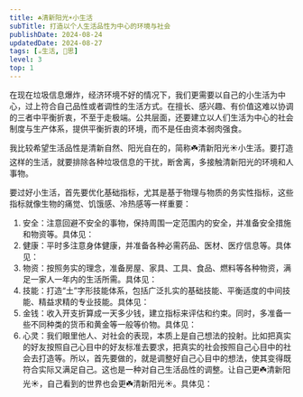 ```yaml
---
title: ☘️清新阳光☀️小生活
subTitle: 打造以个人生活品性为中心的环境与社会
publishDate: 2024-08-24
updatedDate: 2024-08-27
tags: [☕生活, 🤔思]
level: 3
top: 1
---
```


在现在垃圾信息爆炸，经济环境不好的情况下，我们更需要以自己的小生活为中心，过上符合自己品性或者调性的生活方式。在擅长、感兴趣、有价值这难以协调的三者中平衡折衷，不至于走极端。公共层面，还要建立以人们生活为中心的社会制度与生产体系，提供平衡折衷的环境，而不是任由资本弱肉强食。

我比较希望生活品性是清新自然、阳光自在的，简称☘️清新阳光☀️小生活。要打造这样的生活，就要排除各种垃圾信息的干扰，断舍离，多接触清新阳光的环境和人事物。

要过好小生活，首先要优化基础指标，尤其是基于物理与物质的务实性指标，这些指标就像生物的痛觉、饥饿感、冷热感等一样重要：

1. 安全：注意回避不安全的事物，保持周围一定范围内的安全，并准备安全措施和物资等。具体见：
2. 健康：平时多注意身体健康，并准备各种必需药品、医材、医疗信息等。具体见：
3. 物资：按照务实的理念，准备房屋、家具、工具、食品、燃料等各种物资，满足一家人一年内的生活所需。具体见：
4. 技能：打造“土”字形技能体系，包括广泛扎实的基础技能、平衡适度的中间技能、精益求精的专业技能。具体见：
5. 金钱：收入开支折算成一天多少钱，建立指标来评估和约束。同时，多准备一些不同种类的货币和黄金等一般等价物。具体见：
6. 心灵：我们眼里他人、对社会的表现，本质上是自己想法的投射。比如把真实的好友按照自己心目中的好友标准去要求，把真实的社会按照自己心目中的社会去打造等。所以，首先要做的，就是调整好自己心目中的想法，使其变得既符合实际又满足自己。这也是一种对自己生活品性的调整。让自己更☘️清新阳光☀️，自己看到的世界也会更☘️清新阳光☀️。具体见：
